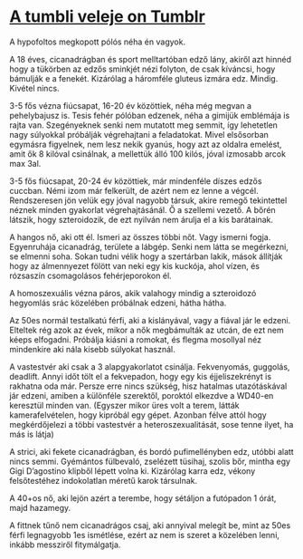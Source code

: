 # [A tumbli veleje on Tumblr](https://tumbliveleje.tumblr.com/)
A hypofoltos megkopott pólós néha én vagyok. 

A 18 éves, cicanadrágban és sport melltartóban edző lány, akiről azt hinnéd hogy a tükörben az edzős sminkjét nézi folyton, de csak kíváncsi, hogy bámulják e a fenekét. Kizárólag a háromféle gluteus izmára edz. Mindig. Kivétel nincs. 

3-5 fős vézna fiúcsapat, 16-20 év közöttiek, néha még megvan a pehelybajusz is. Tesis fehér pólóban edzenek, néha a gimijük emblémája is rajta van. Szegényeknek senki nem mutatott meg semmit, így lehetetlen nagy súlyokkal próbálják végrehajtani a feladatokat. Mivel elsősorban egymásra figyelnek, nem lesz nekik gyanús, hogy azt az oldalra emelést, amit ők 8 kilóval csinálnak, a mellettük álló 100 kilós, jóval izmosabb arcok max 3al.

3-5 fős fiúcsapat, 20-24 év közöttiek, már mindenféle díszes edzős cuccban. Némi izom már felkerült, de azért nem ez lenne a végcél. Rendszeresen jön velük egy jóval nagyobb társuk, akire remegő tekintettel néznek minden gyakorlat végrehajtásánál. Ő a szellemi vezető. A bőrén látszik, hogy szteroidozik, de ezt nyilván nem árulja el a kis barátainak. 

A hangos nő, aki ott él. Ismeri az összes többi nőt. Vagy ismerni fogja. Egyenruhája cicanadrág, területe a lábgép. Senki nem látta se megérkezni, se elmenni soha. Sokan tudni vélik hogy a szertárban lakik, mások állítják hogy az álmennyezet fölött van neki egy kis kuckója, ahol vízen, és rózsaszín csomagolásos fehérjeporokon él. 

A homoszexuális vézna páros, akik valahogy mindig a szteroidozó hegyomlás srác közelében próbálnak edzeni, hátha hátha. 

Az 50es normál testalkatú férfi, aki a kislányával, vagy a fiával jár le edzeni. Elteltek rég azok az évek, mikor a nők megbámulták az utcán, de ezt nem kéeps elfogadni. Próbálja kiásni a romokat, és flegma mosollyal néz mindenkire aki nála kisebb súlyokat használ. 

A vastestvér aki csak a 3 alapgyakorlatot csinálja. Fekvenyomás, guggolás, deadlift. Annyi időt tölt el a fekvepadon, hogy egy kis éjjeliszekrényt is rakhatna oda már. Persze erre nincs szükség, hisz hatalmas utazótáskával jár edzeni, amiben a különféle szerektől, poroktól elkezdve a WD40-en keresztül minden van. (Egyszer mikor üres volt a terem, látták kamerafelvételen, hogy kipróbál egy gépet. Azonban félve attól hogy megkérdőjelezi a többi vastestvér a heteroszexualitását, sose tenne ilyet, ha más is látja)

A strici, aki fekete cicanadrágban, és bordó pufimellényben edz, utóbbi alatt nincs semmi. Gyémántos fülbevaló, zselézett tüsihaj, szolis bőr, mintha egy Gigi D’agostino klipből lépett volna ki. Kizárólag karra edz, vékony felsőtestéhez indokolatlan méretű karok társulnak.

A 40+os nő, aki lejön azért a terembe, hogy sétáljon a futópadon 1 órát, majd hazamegy. 

A fittnek tűnő nem cicanadrágos csaj, aki annyival melegít be, mint az 50es férfi legnagyobb 1es ismétlése, ezért az nem is szeret a közelében lenni, inkább messziről fitymálgatja.